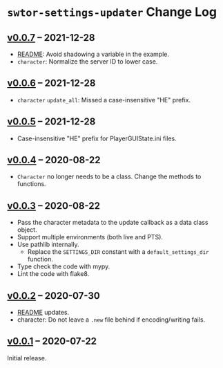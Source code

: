 # `swtor-settings-updater` Change Log

## [v0.0.7](https://github.com/ion1/swtor-settings-updater/releases/tag/v0.0.7) – 2021-12-28

- [README](README.md): Avoid shadowing a variable in the example.
- `character`: Normalize the server ID to lower case.

## [v0.0.6](https://github.com/ion1/swtor-settings-updater/releases/tag/v0.0.6) – 2021-12-28

- `character` `update_all`: Missed a case-insensitive "HE" prefix.

## [v0.0.5](https://github.com/ion1/swtor-settings-updater/releases/tag/v0.0.5) – 2021-12-28

- Case-insensitive "HE" prefix for PlayerGUIState.ini files.

## [v0.0.4](https://github.com/ion1/swtor-settings-updater/releases/tag/v0.0.4) – 2020-08-22

- `Character` no longer needs to be a class. Change the methods to functions.

## [v0.0.3](https://github.com/ion1/swtor-settings-updater/releases/tag/v0.0.3) – 2020-08-22

- Pass the character metadata to the update callback as a data class object.
- Support multiple environments (both live and PTS).
- Use pathlib internally.
  - Replace the `SETTINGS_DIR` constant with a `default_settings_dir` function.
- Type check the code with mypy.
- Lint the code with flake8.

## [v0.0.2](https://github.com/ion1/swtor-settings-updater/releases/tag/v0.0.2) – 2020-07-30

- [README](README.md) updates.
- character: Do not leave a `.new` file behind if encoding/writing fails.

## [v0.0.1](https://github.com/ion1/swtor-settings-updater/releases/tag/v0.0.1) – 2020-07-22

Initial release.
